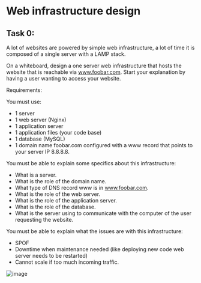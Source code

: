 # Web infrastructure design


## Task 0:

A lot of websites are powered by simple web infrastructure, a lot of time it is composed of a single server with a LAMP stack.

On a whiteboard, design a one server web infrastructure that hosts the website that is reachable via www.foobar.com. Start your explanation by having a user wanting to access your website.

Requirements:

You must use:
- 1 server
- 1 web server (Nginx)
- 1 application server
- 1 application files (your code base)
- 1 database (MySQL)
- 1 domain name foobar.com configured with a www record that points to your server IP 8.8.8.8. 

You must be able to explain some specifics about this infrastructure:  

- What is a server. 
- What is the role of the domain name. 
- What type of DNS record www is in www.foobar.com. 
- What is the role of the web server. 
- What is the role of the application server. 
- What is the role of the database. 
- What is the server using to communicate with the computer of the user requesting the website. 


You must be able to explain what the issues are with this infrastructure:  
- SPOF
- Downtime when maintenance needed (like deploying new code web server needs to be restarted)
- Cannot scale if too much incoming traffic. 




![image](https://github.com/CaroChoch/holbertonschool-system_engineering-devops/assets/113856063/d79c3291-e434-413b-b4e2-608156af6c02)
